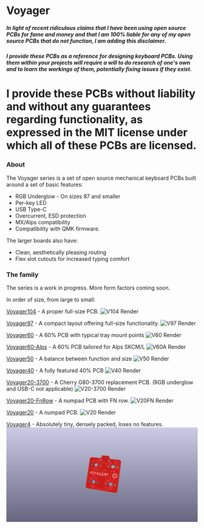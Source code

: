 # Voyager

##### In light of recent ridiculous claims that I have been using open source PCBs for fame and money and that I am 100% liable for any of my open source PCBs that do not function, I am adding this disclaimer.
##### I provide these PCBs as a reference for designing keyboard PCBs. Using them within your projects will require a will to do research of one's own and to learn the workings of them, potentially fixing issues if they exist.
# I provide these PCBs without liability and without any guarantees regarding functionality, as expressed in the MIT license under which all of these PCBs are licensed.

### About
The Voyager series is a set of open source mechanical keyboard PCBs built around a set of basic features:
* RGB Underglow - On sizes 87 and smaller
* Per-key LED
* USB Type-C
* Overcurrent, ESD protection 
* MX/Alps compatibility
* Compatibility with QMK firmware.

The larger boards also have:
* Clean, aesthetically pleasing routing
* Flex slot cutouts for increased typing comfort

### The family
The series is a work in progress. More form factors coming soon.


In order of size, from large to small:

[Voyager104](https://github.com/ai03-2725/Voyager104) - A proper full-size PCB.
![V104 Render](https://github.com/ai03-2725/Voyager104/blob/master/Renders/Front.png?raw=true)

[Voyager97](https://github.com/ai03-2725/Voyager97) - A compact layout offering full-size functionality.
![V97 Render](https://github.com/ai03-2725/Voyager97/blob/master/Render/Front.png?raw=true)

[Voyager60](https://github.com/ai03-2725/Voyager60) - A 60% PCB with typical tray mount points
![V60 Render](https://github.com/ai03-2725/Voyager60/raw/master/Renders/Front.png?raw=true)

[Voyager60-Alps](https://github.com/ai03-2725/Voyager60/tree/alps) - A 60% PCB tailored for Alps SKCM/L
![V60A Render](https://raw.githubusercontent.com/ai03-2725/Voyager60/alps/Renders/Front.png?raw=true)

[Voyager50](https://github.com/ai03-2725/Voyager50) - A balance between function and size
![V50 Render](https://raw.githubusercontent.com/ai03-2725/Voyager50/master/Render/Front.png)

[Voyager40](https://github.com/ai03-2725/Voyager40) - A fully featured 40% PCB
![V40 Render](https://github.com/ai03-2725/Voyager40/raw/master/Renders/Front.png?raw=true)

[Voyager20-3700](https://github.com/ai03-2725/Voyager20/tree/3700) - A Cherry G80-3700 replacement PCB. (RGB underglow and USB-C not applicable)
![V20-3700 Render](https://raw.githubusercontent.com/ai03-2725/Voyager20/3700/Render/Front.png?raw=true)

[Voyager20-FnRow](https://github.com/ai03-2725/Voyager20/tree/FnRow) - A numpad PCB with FN row.
![V20FN Render](https://raw.githubusercontent.com/ai03-2725/Voyager20/FnRow/Render/Front.png?raw=true)

[Voyager20](https://github.com/ai03-2725/Voyager20) - A numpad PCB.
![V20 Render](https://github.com/ai03-2725/Voyager20/raw/master/Render/Front.png?raw=true)

[Voyager4](https://github.com/ai03-2725/Voyager4) - Absolutely tiny, densely packed, loses no features.
![V4 Render](https://github.com/ai03-2725/Voyager4/raw/master/Render/Front.png?raw=true)
